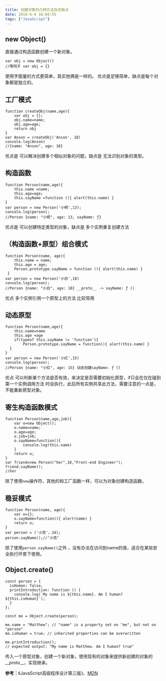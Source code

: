```yaml
---
title: 创建对象的几种方法及优缺点
date: 2019-6-4 10:04:55
tags: ["JavaScript"]
---
```

## new Object()
直接通过构造函数创建一个新对象。
```
var obj = new Object()
//等同于 var obj = {}
```
使用字面量的方式更简单，其实他俩是一样的。
优点是足够简单，缺点是每个对象都是独立的。
## 工厂模式
```
function createObj(name,age){
    var obj = {};
    obj.name=name;
    obj.age=age;
    return obj
}
var Anson = createObj('Anson', 18)
console.log(Anson)
//{name: "Anson", age: 18}
```
优点是 可以解决创建多个相似对象的问题，缺点是 无法识别对象的类型。
## 构造函数
```
function Person(name,age){
    this.name =name;
    this.age=age;
    this.sayName =function (){ alert(this.name) }
}
var person = new Person('小明',13);
console.log(person);
//Person {name: "小明", age: 13, sayName: ƒ}
```
优点是 可以创建特定类型的对象，缺点是 多个实例重复创建方法

## （构造函数+原型）组合模式
```
function Person(name, age){
    this.name = name;
    this.age = age;
    Person.prototype.sayName = function (){ alert(this.name) }
 }
var person = new Person('小白',18)
console.log(person);
//Person {name: "小白", age: 18} __proto__ -> sayName: ƒ ()
```
优点 多个实例引用一个原型上的方法 比较常用
## 动态原型
```
function Person(name,age){
    this.name=name
    this.age =age
    if(typeof this.sayName != 'function'){
        Person.prototype.sayName = function(){ alert(this.name) }
  }
}
var person = new Person('小红',15)
console.log(person);
//Person {name: "小红", age: 15} 动态创建sayName: ƒ ()
```
优点 可以判断某个方法是否有效，来决定是否需要初始化原型，if只会在仅在碰到第一个实例调用方法
时会执行，此后所有实例共享此方法，需要注意的一点是，不能重新原型对象。
## 寄生构造函数模式
```
function Person(name,age,job){
    var o=new Object();
    o.name=name;
    o.age=age;
    o.job=job;
    o.sayName=function(){
        console.log(this.name)
    }
    return o;
}
var friend=new Person("her",18,"Front-end Engineer");
friend.sayName();
//her
```
除了使用`new`操作符，其他的和工厂函数一样，可以为对象创建构造函数。
## 稳妥模式
```
function Person(name, age){
    var o={};
    o.sayName=function(){ alert(name) }
    return o;
}
var person = ('小亮'，24);
person.sayName();//’小亮‘
```
除了使用`person.sayName()`之外 ，没有办法在访问到name的值，适合在某些安全执行环景下使用。

## Object.create()
```
const person = {
  isHuman: false,
  printIntroduction: function () {
    console.log(`My name is ${this.name}. Am I human? ${this.isHuman}`);
  }
};

const me = Object.create(person);

me.name = "Matthew"; // "name" is a property set on "me", but not on "person"
me.isHuman = true; // inherited properties can be overwritten

me.printIntroduction();
// expected output: "My name is Matthew. Am I human? true"
```
传入一个原型对象，创建一个新对象，使用现有的对象来提供新创建的对象的__proto__，实现继承。 

**参考：**《JavaScript高级程序设计第三版》、[MDN](https://developer.mozilla.org/zh-CN/docs/Web/JavaScript/Reference/Global_Objects/Object/create)